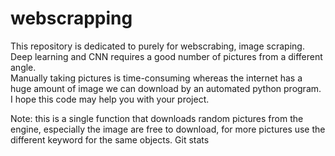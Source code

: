# webscrapping
This repository is dedicated to purely for webscrabing, image scraping. 
Deep learning and CNN requires a good number of pictures from a different angle.  
Manually taking pictures is time-consuming whereas the internet has a huge amount of image we can download by an automated python program.  
I hope this code may help you with your project. 

Note:
this is a single function that downloads random pictures from the engine, especially the image are free to download, 
for more pictures use the different keyword for the same objects.
Git stats
